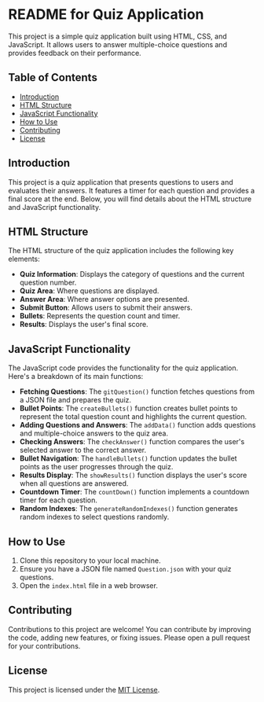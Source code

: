 # README for Quiz Application

This project is a simple quiz application built using HTML, CSS, and JavaScript. It allows users to answer multiple-choice questions and provides feedback on their performance.

## Table of Contents

- [Introduction](#introduction)
- [HTML Structure](#html-structure)
- [JavaScript Functionality](#javascript-functionality)
- [How to Use](#how-to-use)
- [Contributing](#contributing)
- [License](#license)

## Introduction

This project is a quiz application that presents questions to users and evaluates their answers. It features a timer for each question and provides a final score at the end. Below, you will find details about the HTML structure and JavaScript functionality.

## HTML Structure

The HTML structure of the quiz application includes the following key elements:

- **Quiz Information**: Displays the category of questions and the current question number.
- **Quiz Area**: Where questions are displayed.
- **Answer Area**: Where answer options are presented.
- **Submit Button**: Allows users to submit their answers.
- **Bullets**: Represents the question count and timer.
- **Results**: Displays the user's final score.

## JavaScript Functionality

The JavaScript code provides the functionality for the quiz application. Here's a breakdown of its main functions:

- **Fetching Questions**: The `gitQuestion()` function fetches questions from a JSON file and prepares the quiz.
- **Bullet Points**: The `createBullets()` function creates bullet points to represent the total question count and highlights the current question.
- **Adding Questions and Answers**: The `addData()` function adds questions and multiple-choice answers to the quiz area.
- **Checking Answers**: The `checkAnswer()` function compares the user's selected answer to the correct answer.
- **Bullet Navigation**: The `handleBullets()` function updates the bullet points as the user progresses through the quiz.
- **Results Display**: The `showResults()` function displays the user's score when all questions are answered.
- **Countdown Timer**: The `countDown()` function implements a countdown timer for each question.
- **Random Indexes**: The `generateRandomIndexes()` function generates random indexes to select questions randomly.

## How to Use

1. Clone this repository to your local machine.
2. Ensure you have a JSON file named `Question.json` with your quiz questions.
3. Open the `index.html` file in a web browser.

## Contributing

Contributions to this project are welcome! You can contribute by improving the code, adding new features, or fixing issues. Please open a pull request for your contributions.

## License

This project is licensed under the [MIT License](LICENSE).
